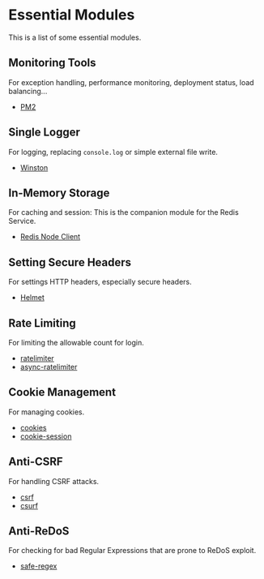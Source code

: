 # Essential Modules

This is a list of some essential modules.

## Monitoring Tools

For exception handling, performance monitoring, deployment status, load balancing...

- [PM2](https://pm2.io/)

## Single Logger

For logging, replacing `console.log` or simple external file write.

- [Winston](https://www.npmjs.com/package/winston)

## In-Memory Storage

For caching and session: This is the companion module for the Redis Service.

- [Redis Node Client](http://redis.js.org/)

## Setting Secure Headers

For settings HTTP headers, especially secure headers.

- [Helmet](https://www.npmjs.com/package/helmet)

## Rate Limiting

For limiting the allowable count for login.

- [ratelimiter](https://www.npmjs.com/package/ratelimiter)
- [async-ratelimiter](https://github.com/microlinkhq/async-ratelimiter)

## Cookie Management

For managing cookies.

- [cookies](https://www.npmjs.com/package/cookies)
- [cookie-session](https://www.npmjs.com/package/cookie-session)

## Anti-CSRF

For handling CSRF attacks.

- [csrf](https://www.npmjs.com/package/csrf)
- [csurf](https://www.npmjs.com/package/csurf)

## Anti-ReDoS

For checking for bad Regular Expressions that are prone to ReDoS exploit.

- [safe-regex](https://www.npmjs.com/package/safe-regex)

